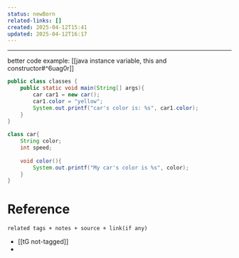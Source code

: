 ```yaml
---
status: newBorn
related-links: []
created: 2025-04-12T15:41
updated: 2025-04-12T16:17
---
```

---


better code example: [[java instance variable, this and constructor#^6uag0r]]

```java
public class classes {  
    public static void main(String[] args){  
        car car1 = new car();  
        car1.color = "yellow";  
        System.out.printf("car's color is: %s", car1.color);  
    }  
}  
  
class car{  
    String color;  
    int speed;  
  
    void color(){  
        System.out.printf("My car's color is %s", color);  
    }  
}
```


# Reference
`related tags + notes + source + link(if any)`
 
- [[tG not-tagged]]
- 